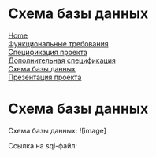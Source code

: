 # Схема базы данных

[Home](../index.md)    
[Функциональные требования](functionalRequirements.md)  
[Спецификация проекта](specification.md)  
[Дополнительная спецификация](dopSpecification.md)   
[Схема базы данных](databaseSchema.md)  
[Презентация проекта](projectPresentation.md)     

# Схема базы данных

Схема базы данных:
![image]

Ссылка на sql-файл:

